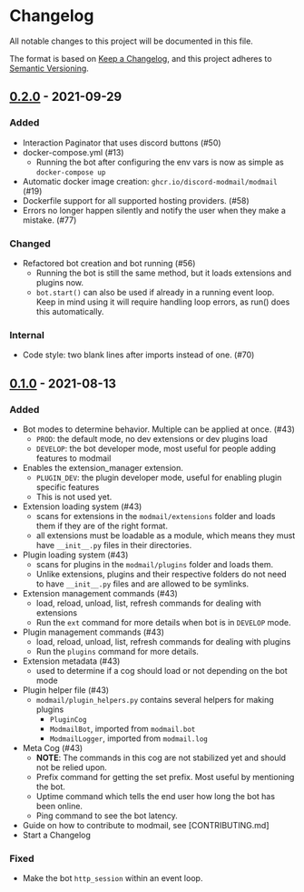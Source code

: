 # Changelog

All notable changes to this project will be documented in this file.

The format is based on [Keep a Changelog](https://keepachangelog.com/en/1.0.0/),
and this project adheres to [Semantic Versioning](https://semver.org/spec/v2.0.0.html).

## [0.2.0] - 2021-09-29

### Added

- Interaction Paginator that uses discord buttons (#50)
- docker-compose.yml (#13)
    - Running the bot after configuring the env vars is now as simple as `docker-compose up`
- Automatic docker image creation: `ghcr.io/discord-modmail/modmail` (#19)
- Dockerfile support for all supported hosting providers. (#58)
- Errors no longer happen silently and notify the user when they make a mistake. (#77)

### Changed

- Refactored bot creation and bot running (#56)
    - Running the bot is still the same method, but it loads extensions and plugins now.
    - `bot.start()` can also be used if already in a running event loop. Keep in mind using it will require
        handling loop errors, as run() does this automatically.

### Internal

- Code style: two blank lines after imports instead of one. (#70)


## [0.1.0] - 2021-08-13

### Added

- Bot modes to determine behavior. Multiple can be applied at once. (#43)
    - `PROD`: the default mode, no dev extensions or dev plugins load
    - `DEVELOP`: the bot developer mode, most useful for people adding features to modmail
- Enables the extension_manager extension.
    - `PLUGIN_DEV`: the plugin developer mode, useful for enabling plugin specific features
    - This is not used yet.
- Extension loading system (#43)
    - scans for extensions in the `modmail/extensions` folder and loads them if they are of the right format.
    - all extensions must be loadable as a module, which means they must have `__init__.py` files in their directories.
- Plugin loading system (#43)
    - scans for plugins in the `modmail/plugins` folder and loads them.
    - Unlike extensions, plugins and their respective folders do not need to have `__init__.py` files and are allowed to be symlinks.
- Extension management commands (#43)
    - load, reload, unload, list, refresh commands for dealing with extensions
    - Run the `ext` command for more details when bot is in `DEVELOP` mode.
- Plugin management commands (#43)
    - load, reload, unload, list, refresh commands for dealing with plugins
    - Run the `plugins` command for more details.
- Extension metadata (#43)
  - used to determine if a cog should load or not depending on the bot mode
- Plugin helper file (#43)
    - `modmail/plugin_helpers.py` contains several helpers for making plugins
        - `PluginCog`
        - `ModmailBot`, imported from `modmail.bot`
        - `ModmailLogger`, imported from `modmail.log`
- Meta Cog (#43)
    - **NOTE**: The commands in this cog are not stabilized yet and should not be relied upon.
    - Prefix command for getting the set prefix. Most useful by mentioning the bot.
    - Uptime command which tells the end user how long the bot has been online.
    - Ping command to see the bot latency.
- Guide on how to contribute to modmail, see \[CONTRIBUTING.md\] <!-- #TODO: Make this a link -->
- Start a Changelog

### Fixed

- Make the bot `http_session` within an event loop.

[0.1.0]: https://github.com/discord-modmail/modmail/releases/tag/v0.1.0
[0.2.0]: https://github.com/discord-modmail/modmail/compare/v0.1.0...v0.2.0
[unreleased]: https://github.com/discord-modmail/modmail/compare/v0.1.0...main

